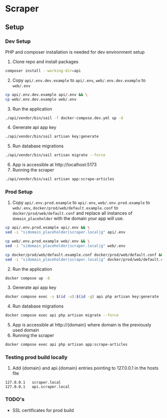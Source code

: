 # Scraper

## Setup

### Dev Setup
PHP and composer installation is needed for dev environment setup

1. Clone repo and install packages
```bash
composer install --working-dir=api
```
2. Copy `api/.env.dev.example` to `api/.env`, `web/.env.dev.example` to `web/.env`
```bash
cp api/.env.dev.example api/.env && \
cp web/.env.dev.example web/.env
```
3. Run the application
```bash
./api/vendor/bin/sail -f docker-compose.dev.yml up -d
```
4. Generate api app key
```bash
./api/vendor/bin/sail artisan key:generate
```
5. Run database migrations
```bash
./api/vendor/bin/sail artisan migrate --force
```
6. App is accessible at http://localhost:5173 
7. Running the scraper
```bash
./api/vendor/bin/sail artisan app:scrape-articles
```

### Prod Setup 

1. Copy `api/.env.prod.example` to `api/.env`, `web/.env.prod.example` to `web/.env`, `docker/prod/web/default.example.conf` to `docker/prod/web/default.conf` and replace all instances of `domain_placeholder` with the domain your app will use. 
```bash
cp api/.env.prod.example api/.env && \
sed -i "s|domain_placeholder|scraper.local|g" api/.env

cp web/.env.prod.example web/.env && \
sed -i "s|domain_placeholder|scraper.local|g" web/.env

cp docker/prod/web/default.example.conf docker/prod/web/default.conf && \
sed -i "s|domain_placeholder|scraper.local|g" docker/prod/web/default.conf
```
2. Run the application
```bash
docker compose up -d
```
3. Generate api app key
```bash
docker compose exec -u $(id -u):$(id -g) api php artisan key:generate --force
```
4. Run database migrations
```bash
docker compose exec api php artisan migrate --force
```
5. App is accessible at http://{domain} where domain is the previously used domain
6. Running the scraper
```bash
docker compose exec api php artisan app:scrape-articles
```

### Testing prod build locally
1. Add {domain} and api.{domain} entries pointing to 127.0.0.1 in the hosts file
```
127.0.0.1	scraper.local
127.0.0.1	api.scraper.local
```

### TODO's
- SSL certificates for prod build
